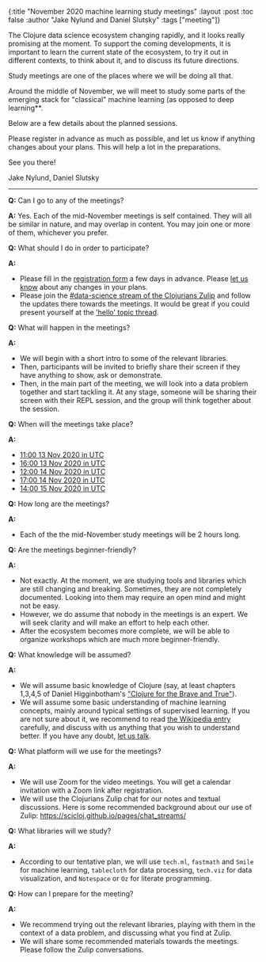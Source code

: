 {:title "November 2020 machine learning study meetings"
 :layout :post
 :toc false
 :author "Jake Nylund and Daniel Slutsky"
 :tags  ["meeting"]}

The Clojure data science ecosystem changing rapidly, and it looks really promising at the moment. To support the coming developments, it is important to learn the current state of the ecosystem, to try it out in different contexts, to think about it, and to discuss its future directions.

Study meetings are one of the places where we will be doing all that.

Around the middle of November, we will meet to study some parts of the emerging stack for "classical" machine learning (as opposed to deep learning**.

Below are a few details about the planned sessions. 

Please register in advance as much as possible, and let us know if anything changes about your plans. This will help a lot in the preparations.

See you there!

Jake Nylund, Daniel Slutsky

<hr></hr>


**Q:** Can I go to any of the meetings?


**A:** Yes. Each of the mid-November meetings is self contained. They will all be similar in nature, and may overlap in content. You may join one or more of them, whichever you prefer.

**Q:** What should I do in order to participate?

**A:**
- Please fill in the [registration form](https://tinyurl.com/yxe79c9l) a few days in advance. Please [let us know](https://scicloj.github.io/pages/about/#where) about any changes in your plans.
- Please join the [#data-science stream of the Clojurians Zulip](https://clojurians.zulipchat.com/#narrow/stream/151924-data-science) and follow the updates there towards the meetings. It would be great if you could present yourself at the ['hello' topic thread](https://clojurians.zulipchat.com/#narrow/stream/151924-data-science/topic/hello).

**Q:** What will happen in the meetings?

**A:**
- We will begin with a short intro to some of the relevant libraries.
- Then, participants will be invited to briefly share their screen if they have anything to show, ask or demonstrate.
- Then, in the main part of the meeting, we will look into a data problem together and start tackling it. At any stage, someone will be sharing their screen with their REPL session, and the group will think together about the session.

**Q:** When will the meetings take place?

**A:**
- [11:00 13 Nov 2020 in UTC](https://time.is/1100_13_Nov_2020_in_UTC/)
- [16:00 13 Nov 2020 in UTC](https://time.is/1600_13_Nov_2020_in_UTC/)
- [12:00 14 Nov 2020 in UTC](https://time.is/1200_14_Nov_2020_in_UTC/)
- [17:00 14 Nov 2020 in UTC](https://time.is/1700_14_Nov_2020_in_UTC/)
- [14:00 15 Nov 2020 in UTC](https://time.is/1400_15_Nov_2020_in_UTC/)

**Q:** How long are the meetings?

**A:**
- Each of the the mid-November study meetings will be 2 hours long.

**Q:** Are the meetings beginner-friendly?

**A:**
- Not exactly. At the moment, we are studying tools and libraries which are still changing and breaking. Sometimes, they are not completely documented. Looking into them may require an open mind and might not be easy.
- However, we do assume that nobody in the meetings is an expert. We will seek clarity and will make an effort to help each other.
- After the ecosystem becomes more complete, we will be able to organize workshops which are much more beginner-friendly.

**Q:** What knowledge will be assumed?

**A:**
- We will assume basic knowledge of Clojure (say, at least chapters 1,3,4,5 of Daniel Higginbotham's ["Clojure for the Brave and True"](https://www.braveclojure.com/)).
- We will assume some basic understanding of machine learning concepts, mainly around typical settings of supervised learning. If you are not sure about it, we recommend to read [the Wikipedia entry](https://en.wikipedia.org/wiki/Machine_learning) carefully, and discuss with us anything that you wish to understand better. If you have any doubt, [let us talk](https://scicloj.github.io/pages/about/#where).

**Q:** What platform will we use for the meetings?

**A:**
- We will use Zoom for the video meetings. You will get a calendar invitation with a Zoom link after registration.
- We will use the Clojurians Zulip chat for our notes and textual discussions. Here is some recommended background about our use of Zulip: https://scicloj.github.io/pages/chat_streams/

**Q:** What libraries will we study?

**A:**
- According to our tentative plan, we will use `tech.ml`, `fastmath` and `Smile` for machine learning, `tablecloth` for data processing, `tech.viz` for data visualization, and `Notespace` or `Oz` for literate programming.

**Q:** How can I prepare for the meeting?

**A:**
- We recommend trying out the relevant libraries, playing with them in the context of a data problem, and discussing what you find at Zulip.
- We will share some recommended materials towards the meetings. Please follow the Zulip conversations.
